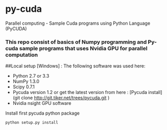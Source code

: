 # py-cuda
Parallel computing - Sample Cuda programs using Python Language (PyCUDA) 
### This repo consist of basics of Numpy programming and Py-cuda sample programs that uses Nvidia GPU for parallel computation

##Local setup [Windows] : 
The following software was used here:
* Python 2.7 or 3.3 
* NumPy 1.3.0 
* Scipy 0.7.1 
* Pycuda version 1.2 or get the latest version from here : [Pycuda install](git clone http://git.tiker.net/trees/pycuda.git )
* Nvidia nsight GPU software

Install first pycuda python package
``` 
python setup.py install 
``` 
